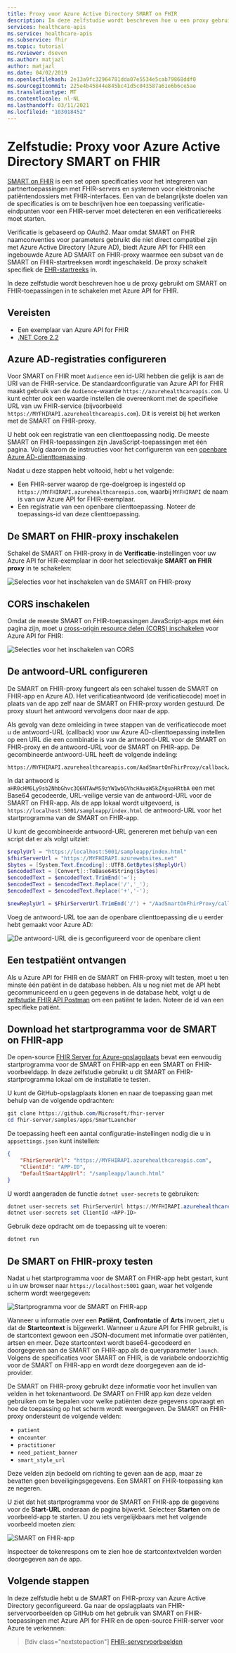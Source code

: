 ```yaml
---
title: Proxy voor Azure Active Directory SMART on FHIR
description: In deze zelfstudie wordt beschreven hoe u een proxy gebruikt om SMART on FHIR-toepassingen in te schakelen met Azure API for FHIR.
services: healthcare-apis
ms.service: healthcare-apis
ms.subservice: fhir
ms.topic: tutorial
ms.reviewer: dseven
ms.author: matjazl
author: matjazl
ms.date: 04/02/2019
ms.openlocfilehash: 2e13a9fc32964781dda07e5534e5cab79868ddf0
ms.sourcegitcommit: 225e4b45844e845bc41d5c043587a61e6b6ce5ae
ms.translationtype: MT
ms.contentlocale: nl-NL
ms.lasthandoff: 03/11/2021
ms.locfileid: "103018452"
---
```

# <a name="tutorial-azure-active-directory-smart-on-fhir-proxy"></a>Zelfstudie: Proxy voor Azure Active Directory SMART on FHIR

[SMART on FHIR](https://docs.smarthealthit.org/) is een set open specificaties voor het integreren van partnertoepassingen met FHIR-servers en systemen voor elektronische patiëntendossiers met FHIR-interfaces. Een van de belangrijkste doelen van de specificaties is om te beschrijven hoe een toepassing verificatie-eindpunten voor een FHIR-server moet detecteren en een verificatiereeks moet starten. 

Verificatie is gebaseerd op OAuth2. Maar omdat SMART on FHIR naamconventies voor parameters gebruikt die niet direct compatibel zijn met Azure Active Directory (Azure AD), biedt Azure API for FHIR een ingebouwde Azure AD SMART on FHIR-proxy waarmee een subset van de SMART on FHIR-startreeksen wordt ingeschakeld. De proxy schakelt specifiek de [EHR-startreeks](https://hl7.org/fhir/smart-app-launch/#ehr-launch-sequence) in.

In deze zelfstudie wordt beschreven hoe u de proxy gebruikt om SMART on FHIR-toepassingen in te schakelen met Azure API for FHIR.

## <a name="prerequisites"></a>Vereisten

- Een exemplaar van Azure API for FHIR
- [.NET Core 2.2](https://dotnet.microsoft.com/download/dotnet-core/2.2)

## <a name="configure-azure-ad-registrations"></a>Azure AD-registraties configureren

Voor SMART on FHIR moet `Audience` een id-URI hebben die gelijk is aan de URI van de FHIR-service. De standaardconfiguratie van Azure API for FHIR maakt gebruik van de `Audience`-waarde `https://azurehealthcareapis.com`. U kunt echter ook een waarde instellen die overeenkomt met de specifieke URL van uw FHIR-service (bijvoorbeeld `https://MYFHIRAPI.azurehealthcareapis.com`). Dit is vereist bij het werken met de SMART on FHIR-proxy.

U hebt ook een registratie van een clienttoepassing nodig. De meeste SMART on FHIR-toepassingen zijn JavaScript-toepassingen met één pagina. Volg daarom de instructies voor het configureren van een [openbare Azure AD-clienttoepassing](register-public-azure-ad-client-app.md).

Nadat u deze stappen hebt voltooid, hebt u het volgende:

- Een FHIR-server waarop de rge-doelgroep is ingesteld op `https://MYFHIRAPI.azurehealthcareapis.com`, waarbij `MYFHIRAPI` de naam is van uw Azure API for FHIR-exemplaar.
- Een registratie van een openbare clienttoepassing. Noteer de toepassings-id van deze clienttoepassing.

## <a name="enable-the-smart-on-fhir-proxy"></a>De SMART on FHIR-proxy inschakelen

Schakel de SMART on FHIR-proxy in de **Verificatie**-instellingen voor uw Azure API for HIR-exemplaar in door het selectievakje **SMART on FHIR proxy** in te schakelen:

![Selecties voor het inschakelen van de SMART on FHIR-proxy](media/tutorial-smart-on-fhir/enable-smart-on-fhir-proxy.png)

## <a name="enable-cors"></a>CORS inschakelen

Omdat de meeste SMART on FHIR-toepassingen JavaScript-apps met één pagina zijn, moet u [cross-origin resource delen (CORS) inschakelen](configure-cross-origin-resource-sharing.md) voor Azure API for FHIR:

![Selecties voor het inschakelen van CORS](media/tutorial-smart-on-fhir/enable-cors.png)

## <a name="configure-the-reply-url"></a>De antwoord-URL configureren

De SMART on FHIR-proxy fungeert als een schakel tussen de SMART on FHIR-app en Azure AD. Het verificatieantwoord (de verificatiecode) moet in plaats van de app zelf naar de SMART on FHIR-proxy worden gestuurd. De proxy stuurt het antwoord vervolgens door naar de app. 

Als gevolg van deze omleiding in twee stappen van de verificatiecode moet u de antwoord-URL (callback) voor uw Azure AD-clienttoepassing instellen op een URL die een combinatie is van de antwoord-URL voor de SMART on FHIR-proxy en de antwoord-URL voor de SMART on FHIR-app. De gecombineerde antwoord-URL heeft de volgende indeling:

```http
https://MYFHIRAPI.azurehealthcareapis.com/AadSmartOnFhirProxy/callback/aHR0cHM6Ly9sb2NhbGhvc3Q6NTAwMS9zYW1wbGVhcHAvaW5kZXguaHRtbA
```

In dat antwoord is `aHR0cHM6Ly9sb2NhbGhvc3Q6NTAwMS9zYW1wbGVhcHAvaW5kZXguaHRtbA` een met Base64 gecodeerde, URL-veilige versie van de antwoord-URL voor de SMART on FHIR-app. Als de app lokaal wordt uitgevoerd, is `https://localhost:5001/sampleapp/index.html` de antwoord-URL voor het startprogramma van de SMART on FHIR-app. 

U kunt de gecombineerde antwoord-URL genereren met behulp van een script dat er als volgt uitziet:

```PowerShell
$replyUrl = "https://localhost:5001/sampleapp/index.html"
$fhirServerUrl = "https://MYFHIRAPI.azurewebsites.net"
$bytes = [System.Text.Encoding]::UTF8.GetBytes($ReplyUrl)
$encodedText = [Convert]::ToBase64String($bytes)
$encodedText = $encodedText.TrimEnd('=');
$encodedText = $encodedText.Replace('/','_');
$encodedText = $encodedText.Replace('+','-');

$newReplyUrl = $FhirServerUrl.TrimEnd('/') + "/AadSmartOnFhirProxy/callback/" + $encodedText
```

Voeg de antwoord-URL toe aan de openbare clienttoepassing die u eerder hebt gemaakt voor Azure AD:

![De antwoord-URL die is geconfigureerd voor de openbare client](media/tutorial-smart-on-fhir/configure-reply-url.png)

## <a name="get-a-test-patient"></a>Een testpatiënt ontvangen

Als u Azure API for FHIR en de SMART on FHIR-proxy wilt testen, moet u ten minste één patiënt in de database hebben. Als u nog niet met de API hebt gecommuniceerd en u geen gegevens in de database hebt, volgt u de [zelfstudie FHIR API Postman](access-fhir-postman-tutorial.md) om een patiënt te laden. Noteer de id van een specifieke patiënt.

## <a name="download-the-smart-on-fhir-app-launcher"></a>Download het startprogramma voor de SMART on FHIR-app

De open-source [FHIR Server for Azure-opslagplaats](https://github.com/Microsoft/fhir-server) bevat een eenvoudig startprogramma voor de SMART on FHIR-app en een SMART on FHIR-voorbeeldapp. In deze zelfstudie gebruikt u dit SMART on FHIR-startprogramma lokaal om de installatie te testen.

U kunt de GitHub-opslagplaats klonen en naar de toepassing gaan met behulp van de volgende opdrachten:

```PowerShell
git clone https://github.com/Microsoft/fhir-server
cd fhir-server/samples/apps/SmartLauncher
```

De toepassing heeft een aantal configuratie-instellingen nodig die u in `appsettings.json` kunt instellen:

```json
{
    "FhirServerUrl": "https://MYFHIRAPI.azurehealthcareapis.com",
    "ClientId": "APP-ID",
    "DefaultSmartAppUrl": "/sampleapp/launch.html"
}
```

U wordt aangeraden de functie `dotnet user-secrets` te gebruiken:

```PowerShell
dotnet user-secrets set FhirServerUrl https://MYFHIRAPI.azurehealthcareapis.com
dotnet user-secrets set ClientId <APP-ID>
```

Gebruik deze opdracht om de toepassing uit te voeren:

```PowerShell
dotnet run
```

## <a name="test-the-smart-on-fhir-proxy"></a>De SMART on FHIR-proxy testen

Nadat u het startprogramma voor de SMART on FHIR-app hebt gestart, kunt u in uw browser naar `https://localhost:5001` gaan, waar het volgende scherm wordt weergegeven:

![Startprogramma voor de SMART on FHIR-app](media/tutorial-smart-on-fhir/smart-on-fhir-app-launcher.png)

Wanneer u informatie over een **Patiënt**, **Confrontatie** of **Arts** invoert, ziet u dat de **Startcontext** is bijgewerkt. Wanneer u Azure API for FHIR gebruikt, is de startcontext gewoon een JSON-document met informatie over patiënten, artsen en meer. Deze startcontext wordt base64-gecodeerd en doorgegeven aan de SMART on FHIR-app als de queryparameter `launch`. Volgens de specificaties voor SMART on FHIR, is de variabele ondoorzichtig voor de SMART on FHIR-app en wordt deze doorgegeven aan de id-provider. 

De SMART on FHIR-proxy gebruikt deze informatie voor het invullen van velden in het tokenantwoord. De SMART on FHIR app *kan* deze velden gebruiken om te bepalen voor welke patiënten deze gegevens opvraagt en hoe de toepassing op het scherm wordt weergegeven. De SMART on FHIR-proxy ondersteunt de volgende velden:

* `patient`
* `encounter`
* `practitioner`
* `need_patient_banner`
* `smart_style_url`

Deze velden zijn bedoeld om richting te geven aan de app, maar ze bevatten geen beveiligingsgegevens. Een SMART on FHIR-toepassing kan ze negeren.

U ziet dat het startprogramma voor de SMART on FHIR-app de gegevens voor de **Start-URL** onderaan de pagina bijwerkt. Selecteer **Starten** om de voorbeeld-app te starten. U zou iets vergelijkbaars met het volgende voorbeeld moeten zien:

![SMART on FHIR-app](media/tutorial-smart-on-fhir/smart-on-fhir-app.png)

Inspecteer de tokenrespons om te zien hoe de startcontextvelden worden doorgegeven aan de app.

## <a name="next-steps"></a>Volgende stappen

In deze zelfstudie hebt u de SMART on FHIR-proxy van Azure Active Directory geconfigureerd. Ga naar de opslagplaats van FHIR-servervoorbeelden op GitHub om het gebruik van SMART on FHIR-toepassingen met Azure API for FHIR en de open-source FHIR-server voor Azure te verkennen:

>[!div class="nextstepaction"]
>[FHIR-servervoorbeelden](https://github.com/Microsoft/fhir-server-samples)
